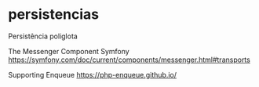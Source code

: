 # persistencias
Persistência poliglota 

The Messenger Component Symfony
https://symfony.com/doc/current/components/messenger.html#transports

Supporting Enqueue
https://php-enqueue.github.io/
